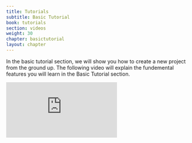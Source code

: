 ```yaml
---
title: Tutorials
subtitle: Basic Tutorial
book: tutorials
section: videos
weight: 30
chapter: basictutorial
layout: chapter
---
```


In the basic tutorial section, we will show you how to create a new project from the ground up. The following video will explain the fundemental features you will learn in the Basic Tutorial section.

<div class="embed-responsive embed-responsive-16by9">
  <iframe class="embed-responsive-item" src="https://www.youtube.com/embed/3HPI8tO8W9g?rel=0&amp;showinfo=0" frameborder="0" allowfullscreen></iframe>
</div>
